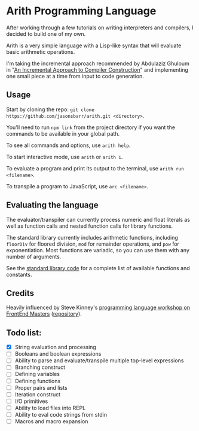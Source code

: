 # Arith Programming Language

After working through a few tutorials on writing interpreters and compilers, I decided to build one of my own.

Arith is a very simple language with a Lisp-like syntax that will evaluate basic arithmetic operations.

I'm taking the incremental approach recommended by Abdulaziz Ghuloum in "[An Incremental Approach to Compiler Construction](http://scheme2006.cs.uchicago.edu/11-ghuloum.pdf)" and implementing one small piece at a time from input to code generation.

## Usage

Start by cloning the repo: `git clone https://github.com/jasonsbarr/arith.git <directory>`.

You'll need to run `npm link` from the project directory if you want the commands to be available in your global path.

To see all commands and options, use `arith help`.

To start interactive mode, use `arith` or `arith i`.

To evaluate a program and print its output to the terminal, use `arith run <filename>`.

To transpile a program to JavaScript, use `arc <filename>`.

## Evaluating the language

The evaluator/transpiler can currently process numeric and float literals as well as function calls and nested function calls for library functions.

The standard library currently includes arithmetic functions, including `floorDiv` for floored division, `mod` for remainder operations, and `pow` for exponentiation. Most functions are variadic, so you can use them with any number of arguments.

See the [standard library code](./src/stdlib.js) for a complete list of available functions and constants.

## Credits

Heavily influenced by Steve Kinney's [programming language workshop on FrontEnd Masters](https://frontendmasters.com/courses/programming-language/) ([repository](https://github.com/stevekinney/dropbear)).

## Todo list:

- [x] String evaluation and processing
- [ ] Booleans and boolean expressions
- [ ] Ability to parse and evaluate/transpile multiple top-level expressions
- [ ] Branching construct
- [ ] Defining variables
- [ ] Defining functions
- [ ] Proper pairs and lists
- [ ] Iteration construct
- [ ] I/O primitives
- [ ] Ability to load files into REPL
- [ ] Ability to eval code strings from stdin
- [ ] Macros and macro expansion

